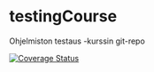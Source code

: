 # testingCourse
Ohjelmiston testaus -kurssin git-repo

[![Coverage Status](https://coveralls.io/repos/github/Iris353/testingCourse/badge.svg?branch=main)](https://coveralls.io/github/Iris353/testingCourse?branch=main)